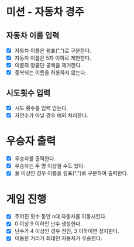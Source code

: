 # 미션 - 자동차 경주
## 자동차 이름 입력
- [X] 자동차 이름은 쉼표(",")로 구분한다.
- [X] 자동차 이름은 5자 이하로 제한한다.
- [X] 이름의 양끝단 공백을 제거한다.
- [X] 중복되는 이름을 허용하지 않는다.

## 시도횟수 입력
- [X] 시도 횟수를 입력 받는다.
- [X] 자연수가 아닐 경우 예외 처리한다.

# 우승자 출력
- [X] 우승자를 출력한다.
- [X] 우승자는 두 명 이상일 수도 있다.
- [X] 둘 이상인 경우 이름을 쉼표(",")로 구분하여 출력한다.

# 게임 진행
- [X] 주어진 횟수 동안 n대 자동차를 이동시킨다.
- [X] 0 이상 9 이하인 난수 생성한다.
- [X] 난수가 4 이상인 경우 전진, 3 이하이면 정지한다.
- [X] 이동한 거리가 최대인 자동차가 우승한다.
